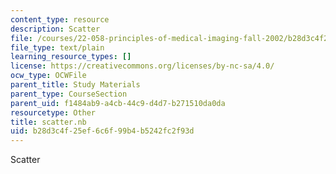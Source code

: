 ```yaml
---
content_type: resource
description: Scatter
file: /courses/22-058-principles-of-medical-imaging-fall-2002/b28d3c4f25ef6c6f99b4b5242fc2f93d_scatter.nb
file_type: text/plain
learning_resource_types: []
license: https://creativecommons.org/licenses/by-nc-sa/4.0/
ocw_type: OCWFile
parent_title: Study Materials
parent_type: CourseSection
parent_uid: f1484ab9-a4cb-44c9-d4d7-b271510da0da
resourcetype: Other
title: scatter.nb
uid: b28d3c4f-25ef-6c6f-99b4-b5242fc2f93d
---
```

Scatter